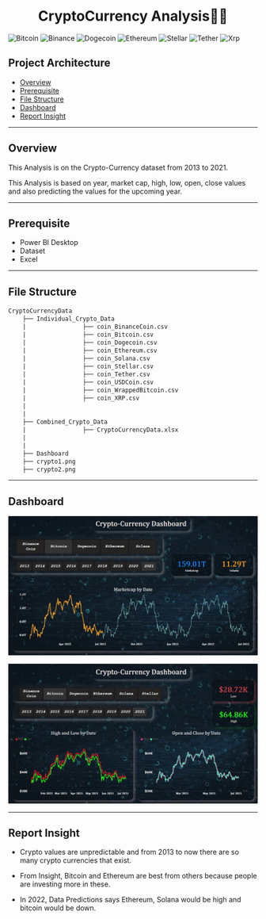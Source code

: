 <div align="center" >
  <h1>CryptoCurrency Analysis🎢🎯</h1>
</div>

![Bitcoin](https://img.shields.io/badge/Bitcoin-000?style=for-the-badge&logo=bitcoin&logoColor=white)
![Binance](https://img.shields.io/badge/Binance-FCD535?style=for-the-badge&logo=binance&logoColor=white)
![Dogecoin](https://img.shields.io/badge/dogecoin-B59A30?style=for-the-badge&logo=dogecoin&logoColor=white)
![Ethereum](https://img.shields.io/badge/Ethereum-3C3C3D?style=for-the-badge&logo=Ethereum&logoColor=white)
![Stellar](https://img.shields.io/badge/Stellar-7D00FF?style=for-the-badge&logo=Stellar&logoColor=white)
![Tether](https://img.shields.io/badge/tether-168363?style=for-the-badge&logo=tether&logoColor=white)
![Xrp](https://img.shields.io/badge/Xrp-black?style=for-the-badge&logo=xrp&logoColor=white)

## Project Architecture
* [Overview](https://github.com/zero-infi/Crypto-Power-BI-Project#overview)
* [Prerequisite](https://github.com/zero-infi/Crypto-Power-BI-Project#Prerequisite)
* [File Structure](https://github.com/zero-infi/Crypto-Power-BI-Project#File-Structure)
* [Dashboard](https://github.com/zero-infi/Crypto-Power-BI-Project#Dashboard)
* [Report Insight](https://github.com/zero-infi/Crypto-Power-BI-Project#Report-Insight)

-----------------------------------------------------------------------------------------------------------------------------------------------------------------------------------

## Overview

This Analysis is on the Crypto-Currency dataset from 2013 to 2021.

This Analysis is based on year, market cap, high, low, open, close values and also predicting the values for the upcoming year.

-----------------------------------------------------------------------------------------------------------------------------------------------------------------------------------

## Prerequisite

* Power BI Desktop
* Dataset 
* Excel

-----------------------------------------------------------------------------------------------------------------------------------------------------------------------------------

## File Structure
```
CryptoCurrencyData
    ├── Individual_Crypto_Data
    |                ├── coin_BinanceCoin.csv
    |                ├── coin_Bitcoin.csv
    |                ├── coin_Dogecoin.csv
    |                ├── coin_Ethereum.csv
    |                ├── coin_Solana.csv
    |                ├── coin_Stellar.csv
    |                ├── coin_Tether.csv
    |                ├── coin_USDCoin.csv
    |                ├── coin_WrappedBitcoin.csv
    |                ├── coin_XRP.csv
    |
    |
    ├── Combined_Crypto_Data
    |                ├── CryptoCurrencyData.xlsx
    |
    |
    ├── Dashboard
    ├── crypto1.png
    ├── crypto2.png
```

---------------------------------------------------------------------------------------------------------------------------------------------------------------------------------

## Dashboard

![alt-image](https://github.com/zero-infi/Crypto-Power-BI-Project/blob/main/CryptoCurrencyData/crypto1.png?raw=true)

![alt-image](https://github.com/zero-infi/Crypto-Power-BI-Project/blob/main/CryptoCurrencyData/crypto2.png?raw=true)

---------------------------------------------------------------------------------------------------------------------------------------------------------------------------------

## Report Insight

* Crypto values are unpredictable and from 2013 to now there are so many crypto currencies that exist.

* From Insight, Bitcoin and Ethereum are best from others because people are investing more in these.

* In 2022, Data Predictions says Ethereum, Solana would be high and bitcoin would be down.
  
  
    
    
